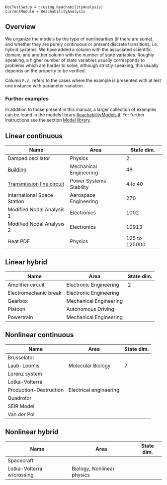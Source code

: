 ```@meta
DocTestSetup = :(using ReachabilityAnalysis)
CurrentModule = ReachabilityAnalysis
```

## Overview

We organize the models by the type of nonlinearities (if there are some), and
whether they are purely continuous or present discrete transitions, i.e. hybrid systems.
We have added a column with the associated scientific domain, and another column with
the number of state variables. Roughly speaking, a higher number of state variables
usually corresponds to problems which are harder to solve, although strictly speaking,
this usually depends on the property to be verified.

Column `P.V.` refers to the cases
where the example is presented with at lest one instance with parameter variation.

### Further examples

In addition to those present in this manual, a larger collection of examples
can be found in the models library [ReachabilityModels.jl](https://github.com/JuliaReach/ReachabilityModels.jl).
For further instructions see the section [Model library](@ref).

## Linear continuous

|Name|Area|State dim.|
|----|------|---------|
|Damped oscillator|Physics|2|
|[Building](@ref)|Mechanical Engineering|48|
|[Transmission line circuit](@ref)|Power Systems Stability|4 to 40|
|International Space Station|Aerospace Engineering|270|
|Modified Nodal Analysis 1|Electronics|1002|
|Modified Nodal Analysis 2|Electronics|10913|
|Heat PDE|Physics|125 to 125000|

## Linear hybrid

|Name|Area|State dim.|
|----|------|---------|
|Amplifier circuit|Electronic Engineering|2|
|Electromechanic break|Electronic Engineering|
|Gearbox|Mechanical Engineering||
|Platoon|Autonomous Driving||
|Powertrain|Mechanical Engineering||


## Nonlinear continuous

|Name|Area|State dim.|
|----|------|---------|
|Brusselator||||
|Laub-Loomis|Molecular Biology|7|
|Lorenz system|||
|Lotka-Volterra|||
|Production-Destruction|Electrical engineering||
|Quadrotor|||
|SEIR Model|||
|Van der Pol|||

## Nonlinear hybrid

|Name|Area|State dim.|
|----|------|---------|
|Spacecraft|||
|Lotka-Volterra w/crossing|Biology, Nonlinear physics||
